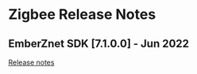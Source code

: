 # Zigbee Release Notes

## EmberZnet SDK [7.1.0.0] - Jun 2022

[Release notes](https://www.silabs.com/documents/public/release-notes/emberznet-release-notes-7.1.0.0.pdf)
